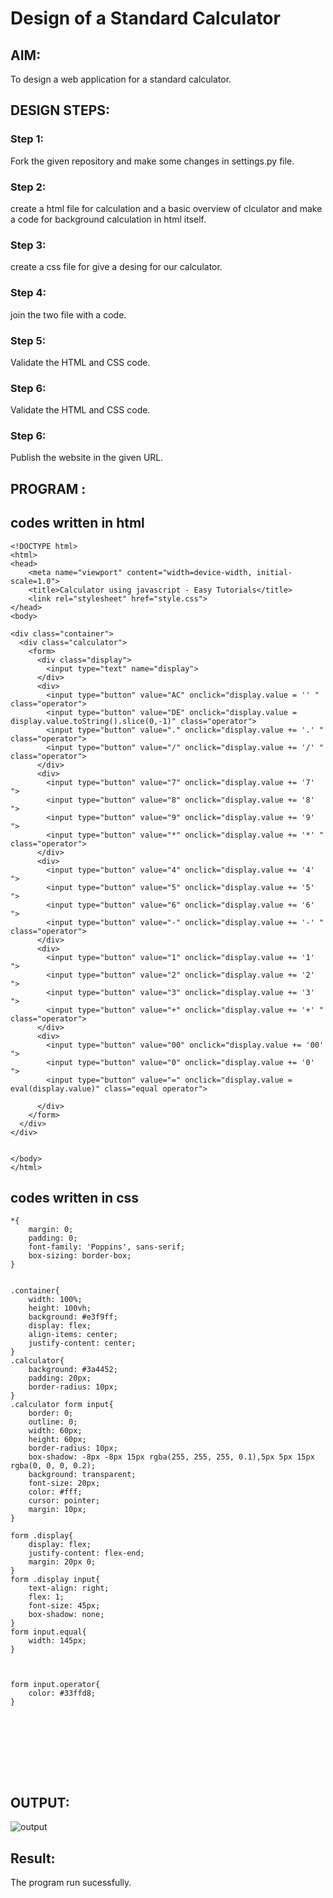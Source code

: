 # Design of a Standard Calculator

## AIM:

To design a web application for a standard calculator.

## DESIGN STEPS:

### Step 1:
Fork the given repository and make some changes in settings.py file.


### Step 2:
create a html file for calculation and a basic overview of clculator and make a code for background calculation in html itself.

### Step 3:
create a css file for give a desing for our calculator.

### Step 4:
join the two file with a code.

### Step 5:
Validate the HTML and CSS code.

### Step 6:

Validate the HTML and CSS code.

### Step 6:

Publish the website in the given URL.

## PROGRAM :
## codes written in html
```
<!DOCTYPE html>
<html>
<head>
    <meta name="viewport" content="width=device-width, initial-scale=1.0">
    <title>Calculator using javascript - Easy Tutorials</title>
    <link rel="stylesheet" href="style.css">
</head>
<body>

<div class="container">
  <div class="calculator">
    <form>
      <div class="display">
        <input type="text" name="display">
      </div>
      <div>
        <input type="button" value="AC" onclick="display.value = '' " class="operator">
        <input type="button" value="DE" onclick="display.value =  display.value.toString().slice(0,-1)" class="operator">
        <input type="button" value="." onclick="display.value += '.' " class="operator">
        <input type="button" value="/" onclick="display.value += '/' " class="operator">
      </div>
      <div>
        <input type="button" value="7" onclick="display.value += '7' ">
        <input type="button" value="8" onclick="display.value += '8' ">
        <input type="button" value="9" onclick="display.value += '9' ">
        <input type="button" value="*" onclick="display.value += '*' " class="operator">
      </div>
      <div>
        <input type="button" value="4" onclick="display.value += '4' ">
        <input type="button" value="5" onclick="display.value += '5' ">
        <input type="button" value="6" onclick="display.value += '6' ">
        <input type="button" value="-" onclick="display.value += '-' " class="operator">
      </div>
      <div>
        <input type="button" value="1" onclick="display.value += '1' ">
        <input type="button" value="2" onclick="display.value += '2' ">
        <input type="button" value="3" onclick="display.value += '3' ">
        <input type="button" value="+" onclick="display.value += '+' " class="operator">
      </div>
      <div>
        <input type="button" value="00" onclick="display.value += '00' ">
        <input type="button" value="0" onclick="display.value += '0' ">
        <input type="button" value="=" onclick="display.value = eval(display.value)" class="equal operator">
       
      </div>
    </form>
  </div>
</div>


</body>
</html>
```
## codes written in css
```
*{
    margin: 0;
    padding: 0;
    font-family: 'Poppins', sans-serif;
    box-sizing: border-box;
}


.container{
    width: 100%;
    height: 100vh;
    background: #e3f9ff;
    display: flex;
    align-items: center;
    justify-content: center;
}
.calculator{
    background: #3a4452;
    padding: 20px;
    border-radius: 10px;
}
.calculator form input{
    border: 0;
    outline: 0;
    width: 60px;
    height: 60px;
    border-radius: 10px;
    box-shadow: -8px -8px 15px rgba(255, 255, 255, 0.1),5px 5px 15px rgba(0, 0, 0, 0.2);
    background: transparent;
    font-size: 20px;
    color: #fff;
    cursor: pointer;
    margin: 10px;
}

form .display{
    display: flex;
    justify-content: flex-end;
    margin: 20px 0;
}
form .display input{
    text-align: right;
    flex: 1;
    font-size: 45px;
    box-shadow: none;
}
form input.equal{
    width: 145px;
}



form input.operator{
    color: #33ffd8;
}









```
## OUTPUT:
![output](./calculator.png)
## Result:
The program run sucessfully.
